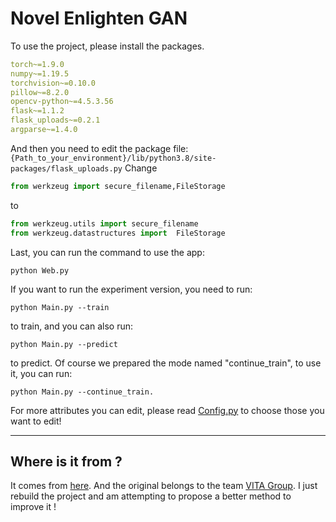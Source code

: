 # Novel Enlighten GAN

To use the project, please install the packages.
```yaml
torch~=1.9.0
numpy~=1.19.5
torchvision~=0.10.0
pillow~=8.2.0
opencv-python~=4.5.3.56
flask~=1.1.2
flask_uploads~=0.2.1
argparse~=1.4.0
```
And then you need to edit the package file: `{Path_to_your_environment}/lib/python3.8/site-packages/flask_uploads.py`
Change
```python
from werkzeug import secure_filename,FileStorage
```
to
```python
from werkzeug.utils import secure_filename
from werkzeug.datastructures import  FileStorage
```
Last, you can run the command to use the app:
```shell
python Web.py
```
If you want to run the experiment version, you need to run:
```shell
python Main.py --train
```
to train, and you can also run:
```shell
python Main.py --predict
```
to predict.
Of course we prepared the mode named "continue_train", to use it, you can run: 
```shell
python Main.py --continue_train.
```
For more attributes you can edit, please read [Config.py](./Config.py) to choose those you want to edit!

---

## Where is it from ?

It comes from [here](https://github.com/VITA-Group/EnlightenGAN). And the original belongs to the team [VITA Group](https://github.com/VITA-Group). I just rebuild the project and am attempting to propose a better method to improve it !
